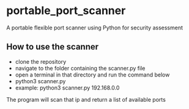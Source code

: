 # portable_port_scanner
A portable flexible port scanner using Python for security assessment

## How to use the scanner
- clone the repository
- navigate to the folder containing the scanner.py file
- open a terminal in that directory and run the command below
- python3 scanner.py <ip>
- example: python3 scanner.py 192.168.0.0

The program will scan that ip and return a list of available ports
